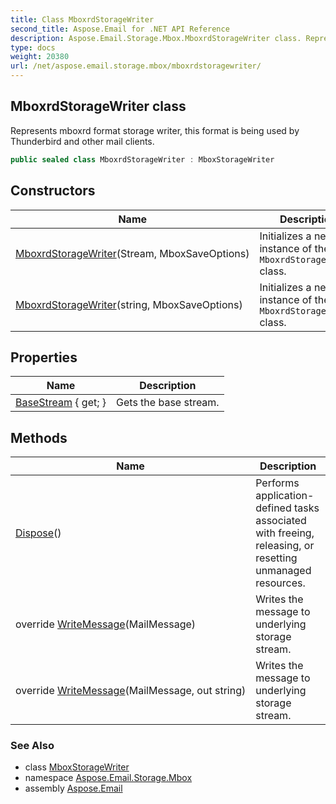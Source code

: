```yaml
---
title: Class MboxrdStorageWriter
second_title: Aspose.Email for .NET API Reference
description: Aspose.Email.Storage.Mbox.MboxrdStorageWriter class. Represents mboxrd format storage writer this format is being used by Thunderbird and other mail clients
type: docs
weight: 20380
url: /net/aspose.email.storage.mbox/mboxrdstoragewriter/
---
```

## MboxrdStorageWriter class

Represents mboxrd format storage writer, this format is being used by Thunderbird and other mail clients.

```csharp
public sealed class MboxrdStorageWriter : MboxStorageWriter
```

## Constructors

| Name | Description |
| --- | --- |
| [MboxrdStorageWriter](mboxrdstoragewriter/#constructor)(Stream, MboxSaveOptions) | Initializes a new instance of the `MboxrdStorageWriter` class. |
| [MboxrdStorageWriter](mboxrdstoragewriter/#constructor_2)(string, MboxSaveOptions) | Initializes a new instance of the `MboxrdStorageWriter` class. |

## Properties

| Name | Description |
| --- | --- |
| [BaseStream](../../aspose.email.storage.mbox/mboxstoragewriter/basestream/) { get; } | Gets the base stream. |

## Methods

| Name | Description |
| --- | --- |
| [Dispose](../../aspose.email.storage.mbox/mboxstoragewriter/dispose/)() | Performs application-defined tasks associated with freeing, releasing, or resetting unmanaged resources. |
| override [WriteMessage](../../aspose.email.storage.mbox/mboxrdstoragewriter/writemessage/#writemessage)(MailMessage) | Writes the message to underlying storage stream. |
| override [WriteMessage](../../aspose.email.storage.mbox/mboxrdstoragewriter/writemessage/#writemessage_1)(MailMessage, out string) | Writes the message to underlying storage stream. |

### See Also

* class [MboxStorageWriter](../mboxstoragewriter/)
* namespace [Aspose.Email.Storage.Mbox](../../aspose.email.storage.mbox/)
* assembly [Aspose.Email](../../)


